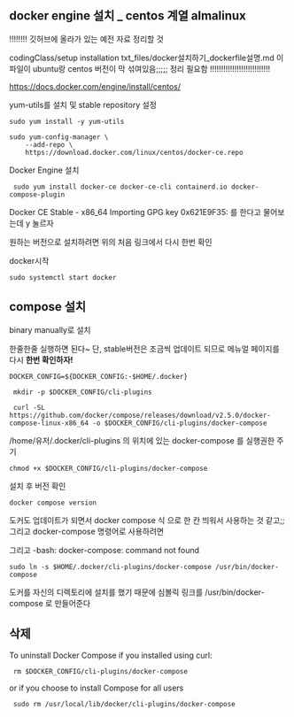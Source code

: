 ## docker engine 설치 _ centos 계열 almalinux

!!!!!!!! 깃허브에 올라가 있는 예전 자료 정리할 것

codingClass/setup installation txt_files/docker설치하기_dockerfile설명.md 
이 파일이 ubuntu랑 centos 버전이 막 섞여있음;;;;;
정리 필요함
!!!!!!!!!!!!!!!!!!!!!!!!!!!


https://docs.docker.com/engine/install/centos/

yum-utils를 설치 및 stable repository 설정
```
sudo yum install -y yum-utils

sudo yum-config-manager \
    --add-repo \
    https://download.docker.com/linux/centos/docker-ce.repo
```

Docker Engine 설치
```
 sudo yum install docker-ce docker-ce-cli containerd.io docker-compose-plugin
```
Docker CE Stable - x86_64 
Importing GPG key 0x621E9F35: 를 한다고 물어보는데 y 눌르자


원하는 버전으로 설치하려면 위의 처음 링크에서 다시 한번 확인


docker시작
```
sudo systemctl start docker
```



## compose 설치
binary manually로 설치

한줄한줄 실행하면 된다~ 단, stable버전은 조금씩 업데이트 되므로 메뉴얼 페이지를 다시 **한번 확인하자!**
[](https://docs.docker.com/compose/install/)


```
DOCKER_CONFIG=${DOCKER_CONFIG:-$HOME/.docker}

 mkdir -p $DOCKER_CONFIG/cli-plugins

 curl -SL https://github.com/docker/compose/releases/download/v2.5.0/docker-compose-linux-x86_64 -o $DOCKER_CONFIG/cli-plugins/docker-compose
 ```


/home/유저/.docker/cli-plugins 의 위치에 있는 docker-compose 를 실행권한 주기
```
chmod +x $DOCKER_CONFIG/cli-plugins/docker-compose
```

설치 후 버전 확인
```
docker compose version
```

도커도 업데이트가 되면서  docker compose 식 으로 한 칸 띄워서 사용하는 것 같고;;   
그리고 docker-compose 명령어로 사용하려면   

그리고
-bash: docker-compose: command not found

```
sudo ln -s $HOME/.docker/cli-plugins/docker-compose /usr/bin/docker-compose
```
도커를 자신의 디렉토리에 설치를 했기 때문에 심볼릭 링크를 /usr/bin/docker-compose 로 만들어준다



## 삭제
To uninstall Docker Compose if you installed using curl:

```
 rm $DOCKER_CONFIG/cli-plugins/docker-compose
```
or if you choose to install Compose for all users

```
 sudo rm /usr/local/lib/docker/cli-plugins/docker-compose
```


